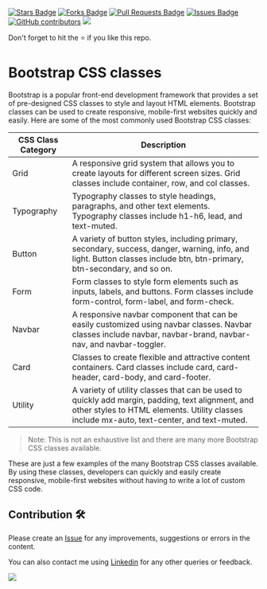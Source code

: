 <a href="https://github.com/drshahizan/learn-php/stargazers"><img src="https://img.shields.io/github/stars/drshahizan/learn-php" alt="Stars Badge"/></a>
<a href="https://github.com/drshahizan/learn-php/network/members"><img src="https://img.shields.io/github/forks/drshahizan/learn-php" alt="Forks Badge"/></a>
<a href="https://github.com/drshahizan/learn-php/pulls"><img src="https://img.shields.io/github/issues-pr/drshahizan/learn-php" alt="Pull Requests Badge"/></a>
<a href="https://github.com/drshahizan/learn-php/issues"><img src="https://img.shields.io/github/issues/drshahizan/learn-php" alt="Issues Badge"/></a>
<a href="https://github.com/drshahizan/learn-php/graphs/contributors"><img alt="GitHub contributors" src="https://img.shields.io/github/contributors/drshahizan/learn-php?color=2b9348"></a>
![](https://visitor-badge.glitch.me/badge?page_id=drshahizan/learn-php)

Don't forget to hit the :star: if you like this repo.

# Bootstrap CSS classes

Bootstrap is a popular front-end development framework that provides a set of pre-designed CSS classes to style and layout HTML elements. Bootstrap classes can be used to create responsive, mobile-first websites quickly and easily. Here are some of the most commonly used Bootstrap CSS classes:

| CSS Class Category | Description |
| --- | --- |
| Grid | A responsive grid system that allows you to create layouts for different screen sizes. Grid classes include container, row, and col classes. |
| Typography | Typography classes to style headings, paragraphs, and other text elements. Typography classes include h1-h6, lead, and text-muted. |
| Button | A variety of button styles, including primary, secondary, success, danger, warning, info, and light. Button classes include btn, btn-primary, btn-secondary, and so on. |
| Form | Form classes to style form elements such as inputs, labels, and buttons. Form classes include form-control, form-label, and form-check. |
| Navbar | A responsive navbar component that can be easily customized using navbar classes. Navbar classes include navbar, navbar-brand, navbar-nav, and navbar-toggler. |
| Card | Classes to create flexible and attractive content containers. Card classes include card, card-header, card-body, and card-footer. |
| Utility | A variety of utility classes that can be used to quickly add margin, padding, text alignment, and other styles to HTML elements. Utility classes include mx-auto, text-center, and text-muted. |

> Note: This is not an exhaustive list and there are many more Bootstrap CSS classes available.

These are just a few examples of the many Bootstrap CSS classes available. By using these classes, developers can quickly and easily create responsive, mobile-first websites without having to write a lot of custom CSS code.

## Contribution 🛠️
Please create an [Issue](https://github.com/drshahizan/learn-php/issues) for any improvements, suggestions or errors in the content.

You can also contact me using [Linkedin](https://www.linkedin.com/in/drshahizan/) for any other queries or feedback.

![](https://visitor-badge.glitch.me/badge?page_id=drshahizan)
